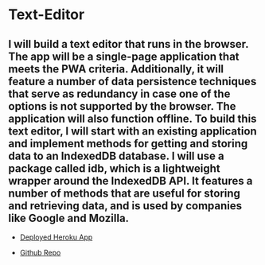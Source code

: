 # Text-Editor
##  I will build a text editor that runs in the browser. The app will be a single-page application that meets the PWA criteria. Additionally, it will feature a number of data persistence techniques that serve as redundancy in case one of the options is not supported by the browser. The application will also function offline. To build this text editor, I will start with an existing application and implement methods for getting and storing data to an IndexedDB database. I will use a package called idb, which is a lightweight wrapper around the IndexedDB API. It features a number of methods that are useful for storing and retrieving data, and is used by companies like Google and Mozilla.

- [Deployed Heroku App](https://yaya-test-b865adf4cef0.herokuapp.com/)

- [Github Repo](https://github.com/yamyam500/Text-Editor)